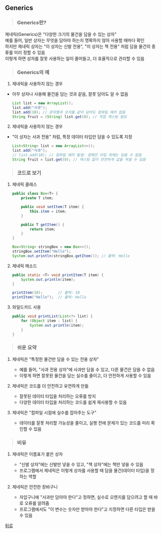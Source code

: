 ## Generics
> ### Generics란?
제네릭(Generics)은 "다양한 크기의 물건을 담을 수 있는 상자"</br>
예를 들어, 일반 상자는 무엇을 담아야 하는지 명확하지 않아 사용할 때마다 확인</br>
하지만 제네릭 상자는 "이 상자는 신발 전용", "이 상자는 책 전용" 처럼 담을 물건의 종류를 미리 정할 수 있음</br>
이렇게 하면 상자를 잘못 사용하는 일이 줄어들고, 더 효율적으로 관리할 수 있음

> ### Generics의 예
1. 제네릭을 사용하지 않는 경우
- 아무 상자나 사용해 물건을 담는 것과 같음, 잘못 담아도 알 수 없음
    ```java
    List list = new ArrayList();
    list.add("사과");
    list.add(10); // 문자열과 숫자를 같이 담아도 컴파일 에러 없음
    String fruit = (String) list.get(0); // 직접 캐스팅 필요
    ```

2. 제네릭을 사용하지 않는 경우
- "이 상자는 사과 전용" 처럼, 특정 데이터 타입만 담을 수 있도록 지정
    ```java
    List<String> list = new ArrayList<>();
    list.add("사과");
    // list.add(10); // 컴파일 에러 발생: 정해진 타입 외에는 담을 수 없음
    String fruit = list.get(0); // 캐스팅 없이 안전하게 값을 꺼낼 수 있음
    ```

> ### 코드로 보기
1. 제네릭 클래스
    ```java
    public class Box<T> {
        private T item;

        public void setItem(T item) {
            this.item = item;
        }

        public T getItem() {
            return item;
        }
    }
    ```
    ```java
    Box<String> stringBox = new Box<>();
    stringBox.setItem("Hello");
    System.out.println(stringBox.getItem()); // 출력: Hello
    ```

2. 제네릭 메소드
    ```java
    public static <T> void printItem(T item) {
        System.out.println(item);
    }
    ```
    ```java
    printItem(10);       // 출력: 10
    printItem("Hello");  // 출력: Hello
    ```

3. 와일드카드 사용
    ```java
    public void printList(List<?> list) {
        for (Object item : list) {
            System.out.println(item);
        }
    }
    ```

> ### 쉬운 요약
1. 제네릭은 "특정한 물건만 담을 수 있는 전용 상자"
    - 예를 들어, "사과 전용 상자"에 사과만 담을 수 있고, 다른 물건은 담을 수 없음
    - 이렇게 하면 잘못된 물건을 담는 실수를 줄이고, 더 안전하게 사용할 수 있음

2. 제네릭은 코드를 더 안전하고 유연하게 만듦
    - 잘못된 데이터 타입을 처리하는 오류를 방지
    - 다양한 데이터 타입을 처리하는 코드를 쉽게 재사용할 수 있음

3. 제네릭은 "컴파일 시점에 실수를 잡아주는 도구"
    - 데이터를 잘못 처리할 가능성을 줄이고, 실행 전에 문제가 있는 코드를 미리 확인할 수 있음

> ### 비유
1. 제네릭은 이름표가 붙은 상자
    - "신발 상자"에는 신발만 넣을 수 있고, "책 상자"에는 책만 넣을 수 있음
    - 프로그램에서 제네릭은 이렇게 상자를 사용할 때 담을 물건(데이터 타입)을 정하는 역할

2. 제네릭은 안전한 장바구니
    - 자압구니에 "사과만 담아야 한다"고 정하면, 실수로 오렌지를 담으려고 할 때 바로 오류를 알려줌
    - 프로그램에서도 "이 변수는 숫자만 받아야 한다"고 지정하면 다른 타입은 받을 수 있음

[뒤로](java)